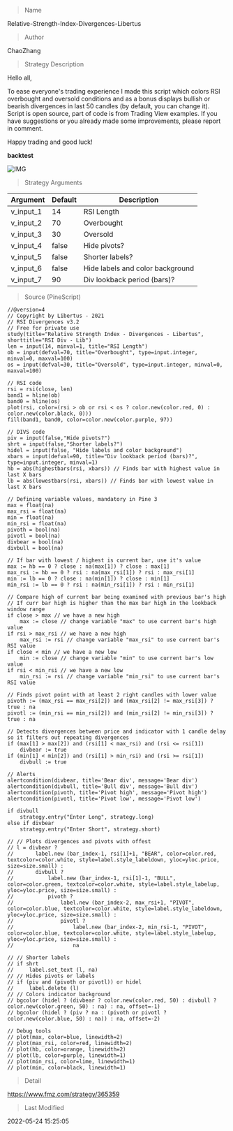 
> Name

Relative-Strength-Index-Divergences-Libertus

> Author

ChaoZhang

> Strategy Description

Hello all,

To ease everyone's trading experience I made this script which colors RSI overbought and oversold conditions and as a bonus displays bullish or bearish divergences in last 50 candles (by default, you can change it).
Script is open source, part of code is from Trading View examples. If you have suggestions or you already made some improvements, please report in comment.

Happy trading and good luck!


**backtest**

 ![IMG](https://www.fmz.com/upload/asset/b0066869fa9e824882.png) 

> Strategy Arguments



|Argument|Default|Description|
|----|----|----|
|v_input_1|14|RSI Length|
|v_input_2|70|Overbought|
|v_input_3|30|Oversold|
|v_input_4|false|Hide pivots?|
|v_input_5|false|Shorter labels?|
|v_input_6|false|Hide labels and color background|
|v_input_7|90|Div lookback period (bars)?|


> Source (PineScript)

``` pinescript
//@version=4
// Copyright by Libertus - 2021
// RSI Divergences v3.2
// Free for private use
study(title="Relative Strength Index - Divergences - Libertus", shorttitle="RSI Div - Lib")
len = input(14, minval=1, title="RSI Length")
ob = input(defval=70, title="Overbought", type=input.integer, minval=0, maxval=100)
os = input(defval=30, title="Oversold", type=input.integer, minval=0, maxval=100)

// RSI code
rsi = rsi(close, len)
band1 = hline(ob)
band0 = hline(os)
plot(rsi, color=(rsi > ob or rsi < os ? color.new(color.red, 0) : color.new(color.black, 0)))
fill(band1, band0, color=color.new(color.purple, 97))

// DIVS code
piv = input(false,"Hide pivots?")
shrt = input(false,"Shorter labels?")
hidel = input(false, "Hide labels and color background")
xbars = input(defval=90, title="Div lookback period (bars)?", type=input.integer, minval=1)
hb = abs(highestbars(rsi, xbars)) // Finds bar with highest value in last X bars
lb = abs(lowestbars(rsi, xbars)) // Finds bar with lowest value in last X bars

// Defining variable values, mandatory in Pine 3
max = float(na)
max_rsi = float(na)
min = float(na)
min_rsi = float(na)
pivoth = bool(na)
pivotl = bool(na)
divbear = bool(na)
divbull = bool(na)

// If bar with lowest / highest is current bar, use it's value
max := hb == 0 ? close : na(max[1]) ? close : max[1]
max_rsi := hb == 0 ? rsi : na(max_rsi[1]) ? rsi : max_rsi[1]
min := lb == 0 ? close : na(min[1]) ? close : min[1]
min_rsi := lb == 0 ? rsi : na(min_rsi[1]) ? rsi : min_rsi[1]

// Compare high of current bar being examined with previous bar's high
// If curr bar high is higher than the max bar high in the lookback window range
if close > max // we have a new high
    max := close // change variable "max" to use current bar's high value
if rsi > max_rsi // we have a new high
    max_rsi := rsi // change variable "max_rsi" to use current bar's RSI value
if close < min // we have a new low
    min := close // change variable "min" to use current bar's low value
if rsi < min_rsi // we have a new low
    min_rsi := rsi // change variable "min_rsi" to use current bar's RSI value

// Finds pivot point with at least 2 right candles with lower value
pivoth := (max_rsi == max_rsi[2]) and (max_rsi[2] != max_rsi[3]) ? true : na
pivotl := (min_rsi == min_rsi[2]) and (min_rsi[2] != min_rsi[3]) ? true : na

// Detects divergences between price and indicator with 1 candle delay so it filters out repeating divergences
if (max[1] > max[2]) and (rsi[1] < max_rsi) and (rsi <= rsi[1])
    divbear := true
if (min[1] < min[2]) and (rsi[1] > min_rsi) and (rsi >= rsi[1])
    divbull := true

// Alerts
alertcondition(divbear, title='Bear div', message='Bear div')
alertcondition(divbull, title='Bull div', message='Bull div')
alertcondition(pivoth, title='Pivot high', message='Pivot high')
alertcondition(pivotl, title='Pivot low', message='Pivot low')

if divbull
    strategy.entry("Enter Long", strategy.long)
else if divbear
    strategy.entry("Enter Short", strategy.short)

// // Plots divergences and pivots with offest
// l = divbear ? 
//       label.new (bar_index-1, rsi[1]+1, "BEAR", color=color.red, textcolor=color.white, style=label.style_labeldown, yloc=yloc.price, size=size.small) :
//       divbull ?
//           label.new (bar_index-1, rsi[1]-1, "BULL", color=color.green, textcolor=color.white, style=label.style_labelup, yloc=yloc.price, size=size.small) :
//           pivoth ?
//               label.new (bar_index-2, max_rsi+1, "PIVOT", color=color.blue, textcolor=color.white, style=label.style_labeldown, yloc=yloc.price, size=size.small) :
//               pivotl ?
//                   label.new (bar_index-2, min_rsi-1, "PIVOT", color=color.blue, textcolor=color.white, style=label.style_labelup, yloc=yloc.price, size=size.small) :
//                   na

// // Shorter labels
// if shrt
//     label.set_text (l, na)
// // Hides pivots or labels
// if (piv and (pivoth or pivotl)) or hidel
//     label.delete (l)
// // Colors indicator background
// bgcolor (hidel ? (divbear ? color.new(color.red, 50) : divbull ? color.new(color.green, 50) : na) : na, offset=-1)
// bgcolor (hidel ? (piv ? na : (pivoth or pivotl ? color.new(color.blue, 50) : na)) : na, offset=-2)

// Debug tools
// plot(max, color=blue, linewidth=2)
// plot(max_rsi, color=red, linewidth=2)
// plot(hb, color=orange, linewidth=2)
// plot(lb, color=purple, linewidth=1)
// plot(min_rsi, color=lime, linewidth=1)
// plot(min, color=black, linewidth=1)
```

> Detail

https://www.fmz.com/strategy/365359

> Last Modified

2022-05-24 15:25:05
